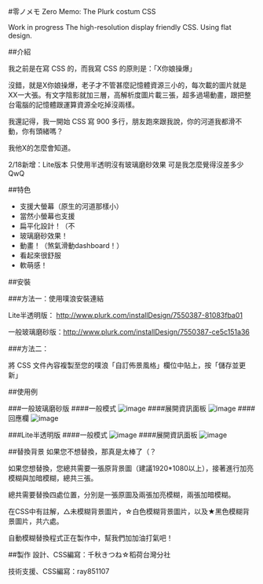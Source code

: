 #零ノメモ Zero Memo: The Plurk costum CSS

Work in progress
The high-resolution display friendly CSS. Using flat design. 

##介紹

我之前是在寫 CSS 的，而我寫 CSS 的原則是：「X你娘操爆」

沒錯，就是X你娘操爆，老子才不管甚麼記憶體資源三小的，每次載的圖片就是XX一大張。有文字陰影就加三層，高解析度圖片載三張，超多過場動畫，跟把整台電腦的記憶體跟運算資源全吃掉沒兩樣。

我還記得，我一開始 CSS 寫 900 多行，朋友跑來跟我說，你的河道我都滑不動，你有頭緒嗎？
 
我他X的怎麼會知道。

2/18新增：Lite版本 只使用半透明沒有玻璃磨砂效果
可是我怎麼覺得沒差多少QwQ

##特色
+ 支援大螢幕（原生的河道那樣小）
+ 當然小螢幕也支援
+ 扁平化設計！（不
+ 玻璃磨砂效果！
+ 動畫！（煞氣滑動dashboard！）
+ 看起來很舒服
+ 軟萌感！

##安裝

###方法一：使用噗浪安裝連結

Lite半透明版： http://www.plurk.com/installDesign/7550387-81083fba01

一般玻璃磨砂版：http://www.plurk.com/installDesign/7550387-ce5c151a36

###方法二：

將 CSS 文件內容複製至您的噗浪「自訂佈景風格」欄位中貼上，按「儲存並更新」

##使用例

###一般玻璃磨砂版
####一般模式
![image](http://i.imgur.com/wRwssRX.png)
####展開資訊面板
![image](http://i.imgur.com/s70PfL3.png)
####回應欄
![image](http://i.imgur.com/yyhXesP.png)

###Lite半透明版
####一般模式
![image](http://i.imgur.com/IehPIBx.png)
####展開資訊面板
![image](http://i.imgur.com/ZTBideZ.png)


##替換背景
如果您不想替換，那真是太棒了（？

如果您想替換，您總共需要一張原背景圖（建議1920*1080以上），接著進行加亮模糊與加暗模糊，總共三張。

總共需要替換四處位置，分別是一張原圖及兩張加亮模糊，兩張加暗模糊。

在CSS中有註解，△未模糊背景圖片，☆白色模糊背景圖片，以及★黑色模糊背景圖片，共六處。

自動模糊替換程式正在製作中，幫我們加加油打氣吧！

##製作
設計、CSS編寫：千秋きつね☆稻荷台灣分社

技術支援、CSS編寫：ray851107
